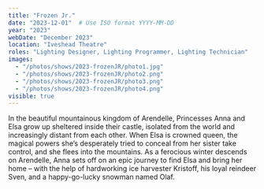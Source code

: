 ```yaml
---
title: "Frozen Jr."
date: "2023-12-01"  # Use ISO format YYYY-MM-DD
year: "2023"
webDate: "December 2023"
location: "Iveshead Theatre"
roles: "Lighting Designer, Lighting Programmer, Lighting Technician"
images:
  - "/photos/shows/2023-frozenJR/photo1.jpg"
  - "/photos/shows/2023-frozenJR/photo2.png"
  - "/photos/shows/2023-frozenJR/photo3.png"
  - "/photos/shows/2023-frozenJR/photo4.png"
visible: true
---
```


In the beautiful mountainous kingdom of Arendelle, Princesses Anna and Elsa grow up sheltered inside their castle, isolated from the world and increasingly distant from each other. When Elsa is crowned queen, the magical powers she’s desperately tried to conceal from her sister take control, and she flees into the mountains. As a ferocious winter descends on Arendelle, Anna sets off on an epic journey to find Elsa and bring her home – with the help of hardworking ice harvester Kristoff, his loyal reindeer Sven, and a happy-go-lucky snowman named Olaf.